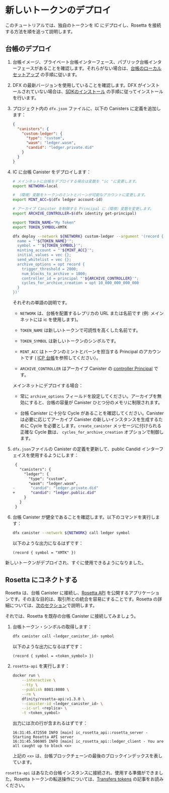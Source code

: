 # 新しいトークンのデプロイ

このチュートリアルでは、独自のトークンを IC にデプロイし、Rosetta を接続する方法を順を追って説明します。

## 台帳のデプロイ

1.  台帳イメージ、プライベート台帳インターフェース、パブリック台帳インターフェースがあることを確認します。それらがない場合は、[台帳のローカルセットアップ](./ledger-local-setup) の手順に従います。

2.  DFX の最新バージョンを使用していることを確認します。DFX がインストールされていない場合は、[SDKのインストール](../../build/install-upgrade-remove) の手順に従ってインストールを行います。

3.  プロジェクト内の `dfx.json` ファイルに、以下の Canisters に定義を追加します：

    ``` json
    {
      "canisters": {
        "custom-ledger": {
          "type": "custom",
          "wasm": "ledger.wasm",
          "candid": "ledger.private.did"
        }
      }
    }
    ```

4.  IC に台帳 Canister をデプロイします：

    ``` bash
    # メインネットに台帳をデプロイする場合は変数を "ic "に変更します。
    export NETWORK=local

    # （環境）変数をトークンのミントとバーンが可能なアカウントに変更します。
    export MINT_ACC=$(dfx ledger account-id)

    # アーカイブ Canister を制御する Principal に（環境）変数を変更します。
    export ARCHIVE_CONTROLLER=$(dfx identity get-principal)

    export TOKEN_NAME="My Token"
    export TOKEN_SYMBOL=XMTK

    dfx deploy --network ${NETWORK} custom-ledger --argument '(record {
      name = "'${TOKEN_NAME}'";
      symbol = "'${TOKEN_SYMBOL}'";
      minting_account = "'${MINT_ACC}'";
      initial_values = vec {};
      send_whitelist = vec {};
      archive_options = opt record {
        trigger_threshold = 2000;
        num_blocks_to_archive = 1000;
        controller_id = principal "'${ARCHIVE_CONTROLLER}'";
        cycles_for_archive_creation = opt 10_000_000_000_000
      }
    })'
    ```

    それぞれの単語の説明です。

    - `NETWORK` は、台帳を配置するレプリカの URL または名前です (例: メインネットには ic を使用します)。

    - `TOKEN_NAME` は新しいトークンで可読性を高くした名前です。

    - `TOKEN_SYMBOL` は新しいトークンのシンボルです。

    - `MINT_ACC` はトークンのミントとバーンを担当する Principal のアカウントです (
 [ICP 台帳](./index.md)を参照してください）。

    - `ARCHIVE_CONTROLLER` はアーカイブ Canister の [controller Principal](../../build/project-setup/cycles-wallet#controller-and-custodian-roles) です。

    <!--<div class="important">-->

    メインネットにデプロイする場合：

    - 常に `archive_options` フィールドを設定してください。アーカイブを無効にすると、台帳の容量が Canister ひとつ分のメモリに制限されます。

    - 台帳 Canister に十分な Cycle があることを確認してください。Canister は必要に応じてアーカイブ Canister の新しいインスタンスを生成するために Cycle を必要とします。`create_canister` メッセージに付けられる正確な Cycle 数は、 `cycles_for_archive_creation` オプションで制御します。

    <!--</div>-->

5.  `dfx.json`ファイルの Canister の定義を更新して、public Candid インターフェイスを使用するようにします：

    ``` diff
     {
       "canisters": {
         "ledger": {
           "type": "custom",
           "wasm": "ledger.wasm",
    -       "candid": "ledger.private.did"
    +       "candid": "ledger.public.did"
         }
       }
     }
    ```

6.  台帳 Canister が健全であることを確認します。以下のコマンドを実行します：

    ``` sh
    dfx canister --network ${NETWORK} call ledger symbol
    ```

    以下のような出力になるはずです：

        (record { symbol = "XMTK" })

新しいトークンがデプロイされ、すぐに使用できるようになりました。

## Rosetta にコネクトする

Rosetta は、台帳 Canister に接続し、[Rosetta API](https://www.rosetta-api.org) を公開するアプリケーションです。その主な目的は、取引所との統合を容易にすることです。Rosetta の詳細については、[次のセクション](../rosetta/index.md)で説明します。

それでは、Rosetta を既存の台帳 Canister に接続してみましょう。

1.  台帳トークン・シンボルの取得します：

    ``` sh
    dfx canister call <ledger_canister_id> symbol
    ```

    以下のような出力になるはずです：

        (record { symbol = <token_symbol> })

2.  `rosetta-api` を実行します：

    ``` bash
    docker run \
        --interactive \
        --tty \
        --publish 8081:8080 \
        --rm \
        dfinity/rosetta-api:v1.3.0 \
        --canister-id <ledger_canister_id> \
        --ic-url <replica> \
        -t <token_symbol>
    ```

    出力には次の行が含まれるはずです：

        16:31:45.472550 INFO [main] ic_rosetta_api::rosetta_server - Starting Rosetta API server
        16:31:45.506905 INFO [main] ic_rosetta_api::ledger_client - You are all caught up to block <x>

    上記の `<x>` は、台帳ブロックチェーンの最後のブロックインデックスを表しています。

`rosetta-api` はあなたの台帳インスタンスに接続され、使用する準備ができました。Rosetta トークンの転送操作については、[Transfers tokens](../rosetta/transfers) の記事をお読みください。

<!--
# Deploy New Token

This tutorial will guide you step-by-step to deploy your own token to the IC and to connect Rosetta to it.

## Deploy your Ledger

1.  Ensure you have the ledger image, the private ledger interface, and the public ledger interface. If you do not have them, follow the steps in [Setup Ledger locally](./ledger-local-setup).

2.  Ensure you use a recent version of DFX. If you don’t have DFX installed, follow instructions on the [Installing the SDK](../../build/install-upgrade-remove) section to install it.

3.  Add the following canister definition to the `dfx.json` file in your project:

    ``` json
    {
      "canisters": {
        "custom-ledger": {
          "type": "custom",
          "wasm": "ledger.wasm",
          "candid": "ledger.private.did"
        }
      }
    }
    ```

4.  Deploy the ledger canister to the IC:

    ``` bash
    # Change the variable to "ic" to deploy the ledger on the mainnet.
    export NETWORK=local

    # Change the variable to the account that can mint and burn tokens.
    export MINT_ACC=$(dfx ledger account-id)

    # Change the variable to the principal that controls archive canisters.
    export ARCHIVE_CONTROLLER=$(dfx identity get-principal)

    export TOKEN_NAME="My Token"
    export TOKEN_SYMBOL=XMTK

    dfx deploy --network ${NETWORK} custom-ledger --argument '(record {
      name = "'${TOKEN_NAME}'";
      symbol = "'${TOKEN_SYMBOL}'";
      minting_account = "'${MINT_ACC}'";
      initial_values = vec {};
      send_whitelist = vec {};
      archive_options = opt record {
        trigger_threshold = 2000;
        num_blocks_to_archive = 1000;
        controller_id = principal "'${ARCHIVE_CONTROLLER}'";
        cycles_for_archive_creation = opt 10_000_000_000_000
      }
    })'
    ```

    where

    -   the `NETWORK` is the url or name of the replica where you want to deploy the ledger (e.g. use ic for the mainnet)

    -   the `TOKEN_NAME` is the human-readable name of your new token

    -   the `TOKEN_SYMBOL` is the symbol of your new token

    -   the `MINT_ACC` is the account of the Principal responsible for minting and burning tokens (see the [Ledger documentation](./index.md))

    -   the `ARCHIVE_CONTROLLER` is the [controller Principal](../../build/project-setup/cycles-wallet#controller-and-custodian-roles) of the archive canisters

    <div class="important">

    When you deploy to the mainnet:

    -   Always set the `archive_options` field. If the archiving is disabled, the capacity of your ledger is limited to the memory of a single canister.

    -   Make sure that the ledger canister has plenty of cycles. The canister will need cycles to spawn new instances of the archive canister on demand. The exact number of cycles attached to `create_canister` messages is controlled by the `cycles_for_archive_creation` option.

    </div>

5.  Update the canister definition in the `dfx.json` file to use the public Candid interface:

    ``` diff
     {
       "canisters": {
         "ledger": {
           "type": "custom",
           "wasm": "ledger.wasm",
    -       "candid": "ledger.private.did"
    +       "candid": "ledger.public.did"
         }
       }
     }
    ```

6.  Check that the Ledger canister is healthy. Execute the following command:

    ``` sh
    dfx canister --network ${NETWORK} call ledger symbol
    ```

    The output should look like the following:

        (record { symbol = "XMTK" })

Your new token is deployed and ready to be used.

## Connect Rosetta

Rosetta is an application that connects to a Ledger canister and exposes the [Rosetta API](https://www.rosetta-api.org). Its main purpose is to facilitate integration with exchanges. You can learn more about Rosetta in the [next section](../rosetta/index.md).

Let us now connect Rosetta to an existing Ledger canister.

1.  Get the Ledger token symbol

    ``` sh
    dfx canister call <ledger_canister_id> symbol
    ```

    The output should look like the following:

        (record { symbol = <token_symbol> })

2.  Run `rosetta-api`

    ``` bash
    docker run \
        --interactive \
        --tty \
        --publish 8081:8080 \
        --rm \
        dfinity/rosetta-api:v1.3.0 \
        --canister-id <ledger_canister_id> \
        --ic-url <replica> \
        -t <token_symbol>
    ```

    The output should contain the following lines:

        16:31:45.472550 INFO [main] ic_rosetta_api::rosetta_server - Starting Rosetta API server
        16:31:45.506905 INFO [main] ic_rosetta_api::ledger_client - You are all caught up to block <x>

    The `<x>` above stands for the last block index in the ledger blockchain.

`rosetta-api` is connected to your Ledger instance and ready to be used. Read [Transfers tokens](../rosetta/transfers) article to learn about Rosetta token transfer operations.

-->